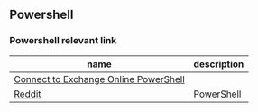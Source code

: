 
## Powershell
### Powershell relevant link
| name | description |
| --- | --- |
| [Connect to Exchange Online PowerShell](https://docs.microsoft.com/en-us/powershell/exchange/exchange-online/connect-to-exchange-online-powershell/connect-to-exchange-online-powershell?view=exchange-ps) |  |
| [Reddit](https://www.reddit.com/r/Intune/) | PowerShell |
